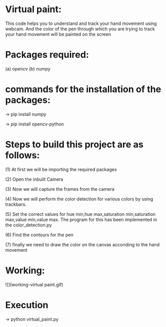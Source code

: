 # Virtual paint:
This code helps you to understand and track your hand movement using webcam. And the color of the pen 
through which you are trying to track your hand movement will be painted on the screen

# Packages required:
(a) opencv
(b) numpy

# commands for the installation of the packages:
-> pip install numpy

-> pip install opencv-python

# Steps to build this project are as follows:
(1) At first we will be importing the required packages

(2) Open the inbuilt Camera

(3) Now we will capture the frames from the camera

(4) Now we will perform the color detection for various colors by using trackbars. 

(5) Set the correct values for hue min,hue max,saturation min,saturation max,value min,value max. The program for this has been implemented in the color_detection.py

(6) Find the contours for the pen

(7) finally we need to draw the color on the canvas accoriding to the hand movement

# Working:
![](working-virtual paint.gif)

# Execution
-> python virtual_paint.py
